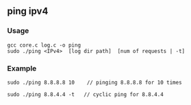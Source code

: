 ## ping ipv4

### Usage 

```
gcc core.c log.c -o ping
sudo ./ping <IPv4>  [log dir path]  [num of requests | -t]
```
### Example

```
sudo ./ping 8.8.8.8 10    // pinging 8.8.8.8 for 10 times
```

```
sudo ./ping 8.8.4.4 -t   // cyclic ping for 8.8.4.4 
```
